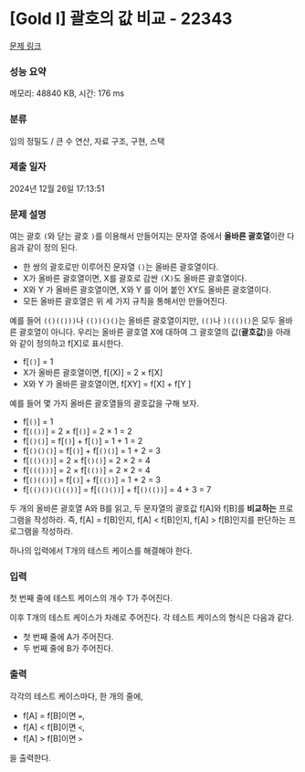 # [Gold I] 괄호의 값 비교 - 22343 

[문제 링크](https://www.acmicpc.net/problem/22343) 

### 성능 요약

메모리: 48840 KB, 시간: 176 ms

### 분류

임의 정밀도 / 큰 수 연산, 자료 구조, 구현, 스택

### 제출 일자

2024년 12월 26일 17:13:51

### 문제 설명

<p>여는 괄호 <code>(</code>와 닫는 괄호 <code>)</code>를 이용해서 만들어지는 문자열 중에서 <strong>올바른 괄호열</strong>이란 다음과 같이 정의 된다.</p>

<ul>
	<li>한 쌍의 괄호로만 이루어진 문자열 <code>()</code>는 올바른 괄호열이다.</li>
	<li>X가 올바른 괄호열이면, X를 괄호로 감싼 <code>(</code>X<code>)</code>도 올바른 괄호열이다.</li>
	<li>X와 Y 가 올바른 괄호열이면, X와 Y 를 이어 붙인 XY도 올바른 괄호열이다.</li>
	<li>모든 올바른 괄호열은 위 세 가지 규칙을 통해서만 만들어진다.</li>
</ul>

<p>예를 들어 <code>(()(()))</code>나 <code>(())()()</code>는 올바른 괄호열이지만, <code>(()</code>나 <code>)((()()</code>은 모두 올바른 괄호열이 아니다. 우리는 올바른 괄호열 X에 대하여 그 괄호열의 값(<strong>괄호값</strong>)을 아래와 같이 정의하고 f[X]로 표시한다.</p>

<ul>
	<li>f[<code>()</code>] = 1</li>
	<li>X가 올바른 괄호열이면, f[(X)] = 2 × f[X]</li>
	<li>X와 Y 가 올바른 괄호열이면, f[XY] = f[X] + f[Y ]</li>
</ul>

<p>예를 들어 몇 가지 올바른 괄호열들의 괄호값을 구해 보자.</p>

<ul>
	<li>f[<code>()</code>] = 1</li>
	<li>f[<code>(())</code>] = 2 × f[<code>()</code>] = 2 × 1 = 2</li>
	<li>f[<code>()()</code>] = f[<code>()</code>] + f[<code>()</code>] = 1 + 1 = 2</li>
	<li>f[<code>()()()</code>] = f[<code>()</code>] + f[<code>()()</code>] = 1 + 2 = 3</li>
	<li>f[<code>(()())</code>] = 2 × f[<code>()()</code>] = 2 × 2 = 4</li>
	<li>f[<code>((()))</code>] = 2 × f[<code>(())</code>] = 2 × 2 = 4</li>
	<li>f[<code>()(())</code>] = f[<code>()</code>] + f[<code>(())</code>] = 1 + 2 = 3</li>
	<li>f[<code>(()())()(())</code>] = f[<code>(()())</code>] + f[<code>()(())</code>] = 4 + 3 = 7</li>
</ul>

<p>두 개의 올바른 괄호열 A와 B를 읽고, 두 문자열의 괄호값 f[A]와 f[B]를 <strong>비교하는</strong> 프로그램을 작성하라. 즉, f[A] = f[B]인지, f[A] < f[B]인지, f[A] > f[B]인지를 판단하는 프로그램을 작성하라.</p>

<p>하나의 입력에서 T개의 테스트 케이스를 해결해야 한다.</p>

### 입력 

 <p>첫 번째 줄에 테스트 케이스의 개수 T가 주어진다.</p>

<p>이후 T개의 테스트 케이스가 차례로 주어진다. 각 테스트 케이스의 형식은 다음과 같다.</p>

<ul>
	<li>첫 번째 줄에 A가 주어진다.</li>
	<li>두 번째 줄에 B가 주어진다.</li>
</ul>

### 출력 

 <p>각각의 테스트 케이스마다, 한 개의 줄에,</p>

<ul>
	<li>f[A] = f[B]이면 <code>=</code>,</li>
	<li>f[A] < f[B]이면 <code><</code>,</li>
	<li>f[A] > f[B]이면 <code>></code></li>
</ul>

<p>을 출력한다.</p>

